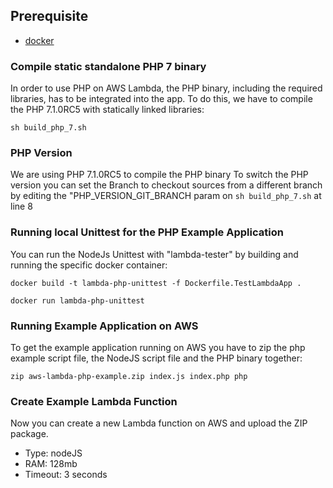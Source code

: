 ## Prerequisite
- [docker](https://www.docker.com/)

### Compile static standalone PHP 7 binary
In order to use PHP on AWS Lambda, the PHP binary, including the required libraries, has to be integrated into the app.
To do this, we have to compile the PHP 7.1.0RC5 with statically linked libraries:

```shell
sh build_php_7.sh
```

### PHP Version
We are using PHP 7.1.0RC5 to compile the PHP binary
To switch the PHP version you can set the Branch to checkout sources from a different branch
by editing the "PHP_VERSION_GIT_BRANCH param on `sh build_php_7.sh` at line 8

### Running local Unittest for the PHP Example Application
You can run the NodeJs Unittest with "lambda-tester" by building and running the specific docker container:

```shell
docker build -t lambda-php-unittest -f Dockerfile.TestLambdaApp .
```
```shell
docker run lambda-php-unittest
```

### Running Example Application on AWS
To get the example application running on AWS you have to zip the php example script file,
the NodeJS script file and the PHP binary together:

```shell
zip aws-lambda-php-example.zip index.js index.php php
```

### Create Example Lambda Function
Now you can create a new Lambda function on AWS and upload the ZIP package. 

   * Type: nodeJS
   * RAM: 128mb
   * Timeout: 3 seconds


